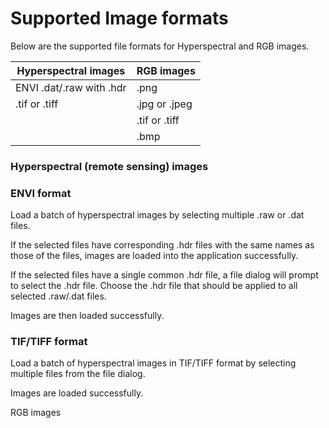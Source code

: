 # Supported Image formats

Below are the supported file formats for Hyperspectral and RGB images.

| Hyperspectral images     | RGB images     |
| ------------------------ | -------------- |
| ENVI .dat/.raw with .hdr | .png           |
| .tif or .tiff            | .jpg or .jpeg  |
|                          | .tif  or .tiff |
|                          | .bmp           |



### Hyperspectral (remote sensing) images

### ENVI format

Load a batch of hyperspectral images by selecting multiple .raw or .dat files.&#x20;



If the selected files have corresponding .hdr files with the same names as those of the files, images are loaded into the application successfully.



If the selected files have a single common .hdr file, a file dialog will prompt to select the .hdr file. Choose the .hdr file that should be applied to all selected .raw/.dat files.

Images are then loaded successfully.



### TIF/TIFF format

Load a batch of hyperspectral images in TIF/TIFF format by selecting multiple files from the file dialog.

Images are loaded successfully.



RGB images
